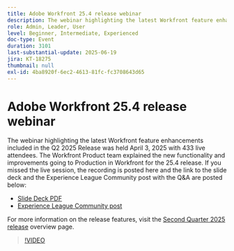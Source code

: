 ```yaml
---
title: Adobe Workfront 25.4 release webinar
description: The webinar highlighting the latest Workfront feature enhancements included in the Q2 2025 Release was held April 3, 2025 with 433 live attendees.
role: Admin, Leader, User
level: Beginner, Intermediate, Experienced
doc-type: Event
duration: 3101
last-substantial-update: 2025-06-19
jira: KT-18275
thumbnail: null
exl-id: 4ba8920f-6ec2-4613-81fc-fc3708643d65
---
```

# Adobe Workfront 25.4 release webinar

The webinar highlighting the latest Workfront feature enhancements included in the Q2 2025 Release was held April 3, 2025 with 433 live attendees. The Workfront Product team explained the new functionality and improvements going to Production in Workfront for the 25.4 release. If you missed the live session, the recording is posted here and the link to the slide deck and the Experience League Community post with the Q&A are posted below:

* [Slide Deck PDF](https://workfront-experience.s3.us-west-2.amazonaws.com/Training/Guides/Customer+Success+at+Scale/040325+-+25.4+Second+Quarter+2025+Release+Webinar.pdf)
* [Experience League Community post](https://experienceleaguecommunities.adobe.com/t5/workfront-discussions/event-follow-up-adobe-workfront-second-quarter-2025-release/td-p/746716)

For more information on the release features, visit the [Second Quarter 2025 release](https://experienceleague.adobe.com/en/docs/workfront/using/product-announcements/product-releases/release-25-q2/25-q2-release-overview) overview page.


>[!VIDEO](https://video.tv.adobe.com/v/3463798/?learn=on&enablevpops)

